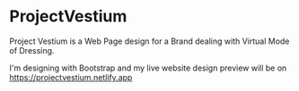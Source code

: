 # ProjectVestium


Project Vestium is a Web Page design for a Brand dealing with Virtual Mode of Dressing.

I'm designing with Bootstrap and my live website design preview will be on https://projectvestium.netlify.app